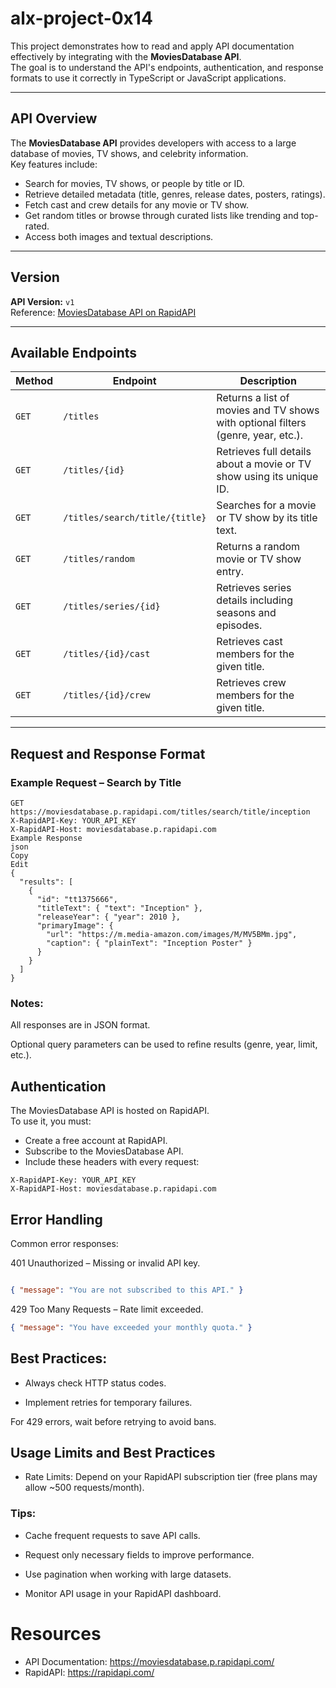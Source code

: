 # alx-project-0x14

This project demonstrates how to read and apply API documentation effectively by integrating with the **MoviesDatabase API**.  
The goal is to understand the API's endpoints, authentication, and response formats to use it correctly in TypeScript or JavaScript applications.

---

## API Overview

The **MoviesDatabase API** provides developers with access to a large database of movies, TV shows, and celebrity information.  
Key features include:

- Search for movies, TV shows, or people by title or ID.
- Retrieve detailed metadata (title, genres, release dates, posters, ratings).
- Fetch cast and crew details for any movie or TV show.
- Get random titles or browse through curated lists like trending and top-rated.
- Access both images and textual descriptions.

---

## Version

**API Version:** `v1`  
Reference: [MoviesDatabase API on RapidAPI](https://moviesdatabase.p.rapidapi.com/)

---

## Available Endpoints

| Method | Endpoint | Description |
|--------|----------|-------------|
| `GET`  | `/titles` | Returns a list of movies and TV shows with optional filters (genre, year, etc.). |
| `GET`  | `/titles/{id}` | Retrieves full details about a movie or TV show using its unique ID. |
| `GET`  | `/titles/search/title/{title}` | Searches for a movie or TV show by its title text. |
| `GET`  | `/titles/random` | Returns a random movie or TV show entry. |
| `GET`  | `/titles/series/{id}` | Retrieves series details including seasons and episodes. |
| `GET`  | `/titles/{id}/cast` | Retrieves cast members for the given title. |
| `GET`  | `/titles/{id}/crew` | Retrieves crew members for the given title. |

---

## Request and Response Format

### Example Request – Search by Title
```http
GET https://moviesdatabase.p.rapidapi.com/titles/search/title/inception
X-RapidAPI-Key: YOUR_API_KEY
X-RapidAPI-Host: moviesdatabase.p.rapidapi.com
Example Response
json
Copy
Edit
{
  "results": [
    {
      "id": "tt1375666",
      "titleText": { "text": "Inception" },
      "releaseYear": { "year": 2010 },
      "primaryImage": {
        "url": "https://m.media-amazon.com/images/M/MV5BMm.jpg",
        "caption": { "plainText": "Inception Poster" }
      }
    }
  ]
}
```
### Notes:

All responses are in JSON format.

Optional query parameters can be used to refine results (genre, year, limit, etc.).



## Authentication

The MoviesDatabase API is hosted on RapidAPI.  
To use it, you must:

- Create a free account at RapidAPI.
- Subscribe to the MoviesDatabase API.
- Include these headers with every request:

```http
X-RapidAPI-Key: YOUR_API_KEY
X-RapidAPI-Host: moviesdatabase.p.rapidapi.com
```


## Error Handling
Common error responses:

401 Unauthorized – Missing or invalid API key.

```json

{ "message": "You are not subscribed to this API." }
```
429 Too Many Requests – Rate limit exceeded.

```json
{ "message": "You have exceeded your monthly quota." }
```


## Best Practices:

- Always check HTTP status codes.

- Implement retries for temporary failures.

For 429 errors, wait before retrying to avoid bans.



## Usage Limits and Best Practices
- Rate Limits: Depend on your RapidAPI subscription tier (free plans may allow ~500 requests/month).

### Tips:

- Cache frequent requests to save API calls.

- Request only necessary fields to improve performance.

- Use pagination when working with large datasets.

- Monitor API usage in your RapidAPI dashboard.

# Resources
- API Documentation: https://moviesdatabase.p.rapidapi.com/
- RapidAPI: https://rapidapi.com/
